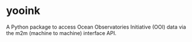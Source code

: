 # yooink

A Python package to access Ocean Observatories Initiative (OOI) data via 
the m2m (machine to machine) interface API. 


